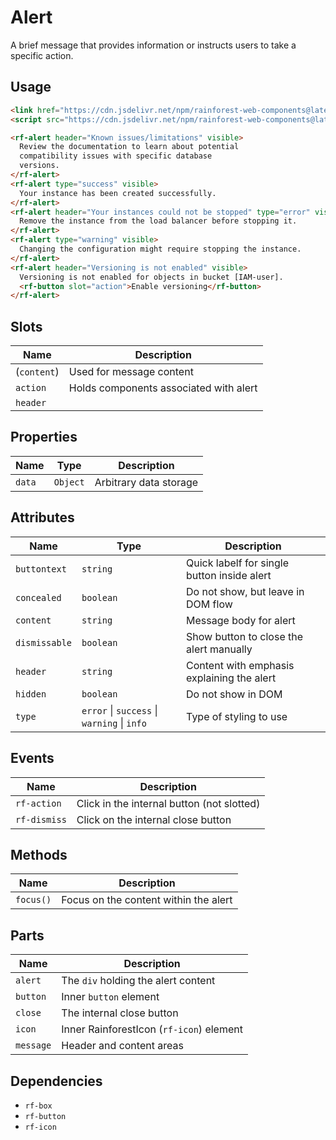 # Alert

A brief message that provides information or instructs users to take a specific action.

## Usage

``` html
<link href="https://cdn.jsdelivr.net/npm/rainforest-web-components@latest/rainforest.css" rel="stylesheet">
<script src="https://cdn.jsdelivr.net/npm/rainforest-web-components@latest/components/alert.js" type="module"></script>
```

``` html
<rf-alert header="Known issues/limitations" visible>
  Review the documentation to learn about potential
  compatibility issues with specific database
  versions.      
</rf-alert>
<rf-alert type="success" visible>
  Your instance has been created successfully.
</rf-alert>
<rf-alert header="Your instances could not be stopped" type="error" visible>
  Remove the instance from the load balancer before stopping it.
</rf-alert>
<rf-alert type="warning" visible>
  Changing the configuration might require stopping the instance.
</rf-alert>    
<rf-alert header="Versioning is not enabled" visible>
  Versioning is not enabled for objects in bucket [IAM-user].
  <rf-button slot="action">Enable versioning</rf-button>
</rf-alert>
```

## Slots

| Name | Description |
| --- | --- |
| (`content`) | Used for message content |
| `action` | Holds components associated with alert |
| `header` |  |

## Properties

| Name | Type | Description |
| --- | --- | --- |
| `data` | `Object` | Arbitrary data storage |

## Attributes

| Name | Type | Description |
| --- | --- | --- |
| `buttontext` | `string` | Quick labelf for single button inside alert |      
| `concealed` | `boolean` | Do not show, but leave in DOM flow |      
| `content` | `string` | Message body for alert |      
| `dismissable` | `boolean` | Show button to close the alert manually |      
| `header` | `string` | Content with emphasis explaining the alert |      
| `hidden` | `boolean` | Do not show in DOM |      
| `type` | `error` \| `success` \| `warning` \| `info` | Type of styling to use |

## Events

| Name | Description |
| --- | --- |
| `rf-action` | Click in the internal button (not slotted) |
| `rf-dismiss` | Click on the internal close button |

## Methods

| Name | Description |
| --- | --- |
| `focus()` | Focus on the content within the alert |

## Parts

| Name | Description |
| --- | --- |
| `alert` | The `div` holding the alert content |
| `button` | Inner `button` element |
| `close` | The internal close button |
| `icon` | Inner RainforestIcon (`rf-icon`) element |
| `message` | Header and content areas |

## Dependencies

- `rf-box`
- `rf-button`
- `rf-icon`
